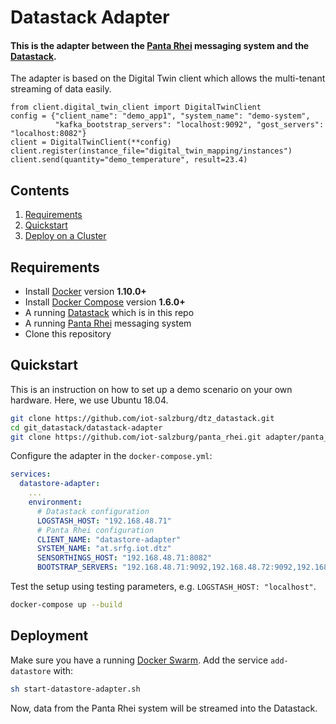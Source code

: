# Datastack Adapter

#### This is the adapter between the [Panta Rhei](https://github.com/iot-salzburg/panta_rhei) messaging system and the [Datastack](https://github.com/iot-salzburg/dtz_datastack/tree/master/elasticStack).

The adapter is based on the Digital Twin client which allows the multi-tenant streaming of data easily.

```python3
from client.digital_twin_client import DigitalTwinClient
config = {"client_name": "demo_app1", "system_name": "demo-system",
          "kafka_bootstrap_servers": "localhost:9092", "gost_servers": "localhost:8082"}
client = DigitalTwinClient(**config)
client.register(instance_file="digital_twin_mapping/instances")
client.send(quantity="demo_temperature", result=23.4)
```

## Contents

1. [Requirements](#requirements)
2. [Quickstart](#quickstart)
3. [Deploy on a Cluster](#deployment)


## Requirements

* Install [Docker](https://www.docker.com/community-edition#/download) version **1.10.0+**
* Install [Docker Compose](https://docs.docker.com/compose/install/) version **1.6.0+**
* A running [Datastack](https://github.com/iot-salzburg/dtz_datastack/tree/master/elasticStack) which is in this repo
* A running [Panta Rhei](https://github.com/iot-salzburg/panta_rhei) messaging system
* Clone this repository

    

## Quickstart

This is an instruction on how to set up a demo scenario on your own hardware.
Here, we use Ubuntu 18.04.

```bash
git clone https://github.com/iot-salzburg/dtz_datastack.git
cd git_datastack/datastack-adapter
git clone https://github.com/iot-salzburg/panta_rhei.git adapter/panta_rhei
```

Configure the adapter in the `docker-compose.yml`:

```yml
services:
  datastore-adapter:
    ...
    environment:
      # Datastack configuration
      LOGSTASH_HOST: "192.168.48.71"
      # Panta Rhei configuration
      CLIENT_NAME: "datastore-adapter"
      SYSTEM_NAME: "at.srfg.iot.dtz"
      SENSORTHINGS_HOST: "192.168.48.71:8082"
      BOOTSTRAP_SERVERS: "192.168.48.71:9092,192.168.48.72:9092,192.168.48.73:9092,192.168.48.74:9092,192.168.48.75:9092"
```
 
Test the setup using testing parameters, e.g. `LOGSTASH_HOST: "localhost"`.

```bash
docker-compose up --build
```

## Deployment

Make sure you have a running [Docker Swarm](https://www.youtube.com/watch?v=x843GyFRIIY).
Add the service `add-datastore` with:

```bash
sh start-datastore-adapter.sh
```

Now, data from the Panta Rhei system will be streamed into the Datastack.

